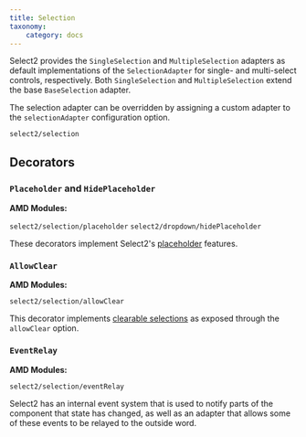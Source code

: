 ```yaml
---
title: Selection
taxonomy:
    category: docs
---
```


Select2 provides the `SingleSelection` and `MultipleSelection` adapters as default implementations of the `SelectionAdapter` for single- and multi-select controls, respectively.  Both `SingleSelection` and `MultipleSelection` extend the base `BaseSelection` adapter.

The selection adapter can be overridden by assigning a custom adapter to the `selectionAdapter` configuration option.

`select2/selection`

## Decorators

### `Placeholder` and `HidePlaceholder`

**AMD Modules:**

`select2/selection/placeholder`
`select2/dropdown/hidePlaceholder`

These decorators implement Select2's [placeholder](/placeholders) features.


### `AllowClear`

**AMD Modules:**

`select2/selection/allowClear`

This decorator implements [clearable selections](/selections#clearable-selections) as exposed through the `allowClear` option.

### `EventRelay`

**AMD Modules:**

`select2/selection/eventRelay`

Select2 has an internal event system that is used to notify parts of the component that state has changed, as well as an adapter that allows some of these events to be relayed to the outside word.
